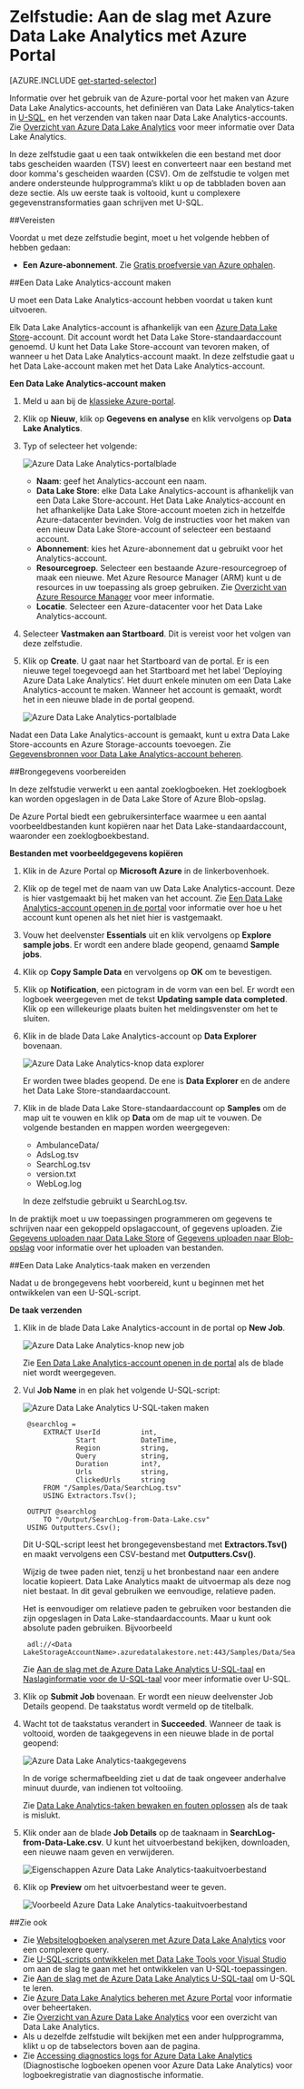 <properties 
   pageTitle="Aan de slag met Azure Data Lake Analytics met Azure Portal | Azure" 
   description="Informatie over het gebruik van de Azure-portal voor het maken van een Data Lake Analytics-account, het maken van een Data Lake Analytics-taak met U-SQL, en het verzenden van de taak. " 
   services="data-lake-analytics" 
   documentationCenter="" 
   authors="edmacauley" 
   manager="jhubbard" 
   editor="cgronlun"/>
 
<tags
   ms.service="data-lake-analytics"
   ms.devlang="na"
   ms.topic="hero-article"
   ms.tgt_pltfrm="na"
   ms.workload="big-data" 
   ms.date="05/16/2016"
   ms.author="edmaca"/>


# Zelfstudie: Aan de slag met Azure Data Lake Analytics met Azure Portal

[AZURE.INCLUDE [get-started-selector](../../includes/data-lake-analytics-selector-get-started.md)]

Informatie over het gebruik van de Azure-portal voor het maken van Azure Data Lake Analytics-accounts, het definiëren van Data Lake Analytics-taken in [U-SQL](data-lake-analytics-u-sql-get-started.md), en het verzenden van taken naar Data Lake Analytics-accounts. Zie [Overzicht van Azure Data Lake Analytics](data-lake-analytics-overview.md) voor meer informatie over Data Lake Analytics.

In deze zelfstudie gaat u een taak ontwikkelen die een bestand met door tabs gescheiden waarden (TSV) leest en converteert naar een bestand met door komma's gescheiden waarden (CSV). Om de zelfstudie te volgen met andere ondersteunde hulpprogramma’s klikt u op de tabbladen boven aan deze sectie. Als uw eerste taak is voltooid, kunt u complexere gegevenstransformaties gaan schrijven met U-SQL.

##Vereisten

Voordat u met deze zelfstudie begint, moet u het volgende hebben of hebben gedaan:

- **Een Azure-abonnement**. Zie [Gratis proefversie van Azure ophalen](https://azure.microsoft.com/pricing/free-trial/).

##Een Data Lake Analytics-account maken

U moet een Data Lake Analytics-account hebben voordat u taken kunt uitvoeren.

Elk Data Lake Analytics-account is afhankelijk van een [Azure Data Lake Store]()-account.  Dit account wordt het Data Lake Store-standaardaccount genoemd.  U kunt het Data Lake Store-account van tevoren maken, of wanneer u het Data Lake Analytics-account maakt. In deze zelfstudie gaat u het Data Lake-account maken met het Data Lake Analytics-account.

**Een Data Lake Analytics-account maken**

1. Meld u aan bij de [klassieke Azure-portal](https://portal.azure.com).
2. Klik op **Nieuw**, klik op **Gegevens en analyse** en klik vervolgens op **Data Lake Analytics**.
6. Typ of selecteer het volgende:

    ![Azure Data Lake Analytics-portalblade](./media/data-lake-analytics-get-started-portal/data-lake-analytics-portal-create-adla.png)

    - **Naam**: geef het Analytics-account een naam.
    - **Data Lake Store**: elke Data Lake Analytics-account is afhankelijk van een Data Lake Store-account. Het Data Lake Analytics-account en het afhankelijke Data Lake Store-account moeten zich in hetzelfde Azure-datacenter bevinden. Volg de instructies voor het maken van een nieuw Data Lake Store-account of selecteer een bestaand account.
    - **Abonnement**: kies het Azure-abonnement dat u gebruikt voor het Analytics-account.
    - **Resourcegroep**. Selecteer een bestaande Azure-resourcegroep of maak een nieuwe. Met Azure Resource Manager (ARM) kunt u de resources in uw toepassing als groep gebruiken. Zie [Overzicht van Azure Resource Manager](resource-group-overview.md) voor meer informatie. 
    - **Locatie**. Selecteer een Azure-datacenter voor het Data Lake Analytics-account. 
7. Selecteer **Vastmaken aan Startboard**. Dit is vereist voor het volgen van deze zelfstudie.
8. Klik op **Create**. U gaat naar het Startboard van de portal. Er is een nieuwe tegel toegevoegd aan het Startboard met het label ‘Deploying Azure Data Lake Analytics’. Het duurt enkele minuten om een Data Lake Analytics-account te maken. Wanneer het account is gemaakt, wordt het in een nieuwe blade in de portal geopend.

    ![Azure Data Lake Analytics-portalblade](./media/data-lake-analytics-get-started-portal/data-lake-analytics-portal-blade.png)


Nadat een Data Lake Analytics-account is gemaakt, kunt u extra Data Lake Store-accounts en Azure Storage-accounts toevoegen. Zie [Gegevensbronnen voor Data Lake Analytics-account beheren](data-lake-analytics-manage-use-portal.md#manage-account-data-sources).

##Brongegevens voorbereiden

In deze zelfstudie verwerkt u een aantal zoeklogboeken.  Het zoeklogboek kan worden opgeslagen in de Data Lake Store of Azure Blob-opslag. 

De Azure Portal biedt een gebruikersinterface waarmee u een aantal voorbeeldbestanden kunt kopiëren naar het Data Lake-standaardaccount, waaronder een zoeklogboekbestand.

**Bestanden met voorbeeldgegevens kopiëren**

1. Klik in de Azure Portal op **Microsoft Azure** in de linkerbovenhoek.
2. Klik op de tegel met de naam van uw Data Lake Analytics-account.  Deze is hier vastgemaakt bij het maken van het account.
Zie [Een Data Lake Analytics-account openen in de portal](data-lake-analytics-manage-use-portal.md#access-adla-account) voor informatie over hoe u het account kunt openen als het niet hier is vastgemaakt.
3. Vouw het deelvenster **Essentials** uit en klik vervolgens op **Explore sample jobs**. Er wordt een andere blade geopend, genaamd **Sample jobs**.
4. Klik op **Copy Sample Data** en vervolgens op **OK** om te bevestigen.
5. Klik op **Notification**, een pictogram in de vorm van een bel. Er wordt een logboek weergegeven met de tekst **Updating sample data completed**. Klik op een willekeurige plaats buiten het meldingsvenster om het te sluiten.
7. Klik in de blade Data Lake Analytics-account op **Data Explorer** bovenaan. 

    ![Azure Data Lake Analytics-knop data explorer](./media/data-lake-analytics-get-started-portal/data-lake-analytics-data-explorer-button.png)

    Er worden twee blades geopend. De ene is **Data Explorer** en de andere het Data Lake Store-standaardaccount.
8. Klik in de blade Data Lake Store-standaardaccount op **Samples** om de map uit te vouwen en klik op **Data** om de map uit te vouwen. De volgende bestanden en mappen worden weergegeven:

    - AmbulanceData/
    - AdsLog.tsv
    - SearchLog.tsv
    - version.txt
    - WebLog.log
    
    In deze zelfstudie gebruikt u SearchLog.tsv.

In de praktijk moet u uw toepassingen programmeren om gegevens te schrijven naar een gekoppeld opslagaccount, of gegevens uploaden. Zie [Gegevens uploaden naar Data Lake Store](data-lake-analytics-manage-use-portal.md#upload-data-to-adls) of [Gegevens uploaden naar Blob-opslag](data-lake-analytics-manage-use-portal.md#upload-data-to-wasb) voor informatie over het uploaden van bestanden.

##Een Data Lake Analytics-taak maken en verzenden

Nadat u de brongegevens hebt voorbereid, kunt u beginnen met het ontwikkelen van een U-SQL-script.  

**De taak verzenden**

1. Klik in de blade Data Lake Analytics-account in de portal op **New Job**. 

    ![Azure Data Lake Analytics-knop new job](./media/data-lake-analytics-get-started-portal/data-lake-analytics-new-job-button.png)

    Zie [Een Data Lake Analytics-account openen in de portal](data-lake-analytics-manage-use-portal.md#access-adla-account) als de blade niet wordt weergegeven.
4. Vul **Job Name** in en plak het volgende U-SQL-script:

    ![Azure Data Lake Analytics U-SQL-taken maken](./media/data-lake-analytics-get-started-portal/data-lake-analytics-new-job.png)

        @searchlog =
            EXTRACT UserId          int,
                    Start           DateTime,
                    Region          string,
                    Query           string,
                    Duration        int?,
                    Urls            string,
                    ClickedUrls     string
            FROM "/Samples/Data/SearchLog.tsv"
            USING Extractors.Tsv();
        
        OUTPUT @searchlog   
            TO "/Output/SearchLog-from-Data-Lake.csv"
        USING Outputters.Csv();

    Dit U-SQL-script leest het brongegevensbestand met **Extractors.Tsv()** en maakt vervolgens een CSV-bestand met **Outputters.Csv()**. 
    
    Wijzig de twee paden niet, tenzij u het bronbestand naar een andere locatie kopieert.  Data Lake Analytics maakt de uitvoermap als deze nog niet bestaat.  In dit geval gebruiken we eenvoudige, relatieve paden.  
    
    Het is eenvoudiger om relatieve paden te  gebruiken voor bestanden die zijn opgeslagen in Data Lake-standaardaccounts. Maar u kunt ook absolute paden gebruiken.  Bijvoorbeeld 
    
        adl://<Data LakeStorageAccountName>.azuredatalakestore.net:443/Samples/Data/SearchLog.tsv
      

    Zie [Aan de slag met de Azure Data Lake Analytics U-SQL-taal](data-lake-analytics-u-sql-get-started.md) en [Naslaginformatie voor de U-SQL-taal](http://go.microsoft.com/fwlink/?LinkId=691348) voor meer informatie over U-SQL.
     
5. Klik op **Submit Job** bovenaan. Er wordt een nieuw deelvenster Job Details geopend. De taakstatus wordt vermeld op de titelbalk.   
6. Wacht tot de taakstatus verandert in **Succeeded**. Wanneer de taak is voltooid, worden de taakgegevens in een nieuwe blade in de portal geopend:

    ![Azure Data Lake Analytics-taakgegevens](./media/data-lake-analytics-get-started-portal/data-lake-analytics-job-completed.png)

    In de vorige schermafbeelding ziet u dat de taak ongeveer anderhalve minuut duurde, van indienen tot voltooiing.
    
    Zie [Data Lake Analytics-taken bewaken en fouten oplossen](data-lake-analytics-monitor-and-troubleshoot-jobs-tutorials.md) als de taak is mislukt.

7. Klik onder aan de blade **Job Details** op de taaknaam in **SearchLog-from-Data-Lake.csv**. U kunt het uitvoerbestand bekijken, downloaden, een nieuwe naam geven en verwijderen.

    ![Eigenschappen Azure Data Lake Analytics-taakuitvoerbestand](./media/data-lake-analytics-get-started-portal/data-lake-analytics-output-file-properties.png)
8. Klik op **Preview** om het uitvoerbestand weer te geven.

    ![Voorbeeld Azure Data Lake Analytics-taakuitvoerbestand](./media/data-lake-analytics-get-started-portal/data-lake-analytics-job-output-preview.png)

##Zie ook

- Zie [Websitelogboeken analyseren met Azure Data Lake Analytics](data-lake-analytics-analyze-weblogs.md) voor een complexere query.
- Zie [U-SQL-scripts ontwikkelen met Data Lake Tools voor Visual Studio](data-lake-analytics-data-lake-tools-get-started.md) om aan de slag te gaan met het ontwikkelen van U-SQL-toepassingen.
- Zie [Aan de slag met de Azure Data Lake Analytics U-SQL-taal](data-lake-analytics-u-sql-get-started.md) om U-SQL te leren.
- Zie [Azure Data Lake Analytics beheren met Azure Portal](data-lake-analytics-manage-use-portal.md) voor informatie over beheertaken.
- Zie [Overzicht van Azure Data Lake Analytics](data-lake-analytics-overview.md) voor een overzicht van Data Lake Analytics.
- Als u dezelfde zelfstudie wilt bekijken met een ander hulpprogramma, klikt u op de tabselectors boven aan de pagina.
- Zie [Accessing diagnostics logs for Azure Data Lake Analytics](data-lake-analytics-diagnostic-logs.md) (Diagnostische logboeken openen voor Azure Data Lake Analytics) voor logboekregistratie van diagnostische informatie.



<!--HONumber=Sep16_HO4-->


